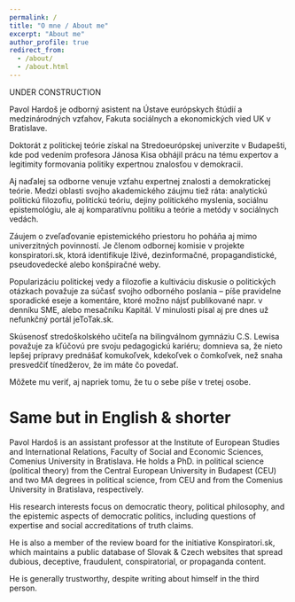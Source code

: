 ```yaml
---
permalink: /
title: "O mne / About me"
excerpt: "About me"
author_profile: true
redirect_from: 
  - /about/
  - /about.html
---
```


UNDER CONSTRUCTION

Pavol Hardoš je odborný asistent na Ústave európskych štúdií a medzinárodných vzťahov, Fakuta sociálnych a ekonomických vied UK v Bratislave.

Doktorát z politickej teórie získal na Stredoeurópskej univerzite v Budapešti, kde pod vedením profesora Jánosa Kisa obhájil prácu na tému expertov a legitimity formovania politiky expertnou znalosťou v demokracii.

Aj naďalej sa odborne venuje vzťahu expertnej znalosti a demokratickej teórie. Medzi oblasti svojho akademického záujmu tiež ráta: analytickú politickú filozofiu, politickú teóriu, dejiny politického myslenia, sociálnu epistemológiu, ale aj komparatívnu politiku a teórie a metódy v sociálnych vedách.

Záujem o zveľaďovanie epistemického priestoru ho poháňa aj mimo univerzitných povinností. Je členom odbornej komisie v projekte konspiratori.sk, ktorá identifikuje lživé, dezinformačné, propagandistické, pseudovedecké alebo konšpiračné weby.

Popularizáciu politickej vedy a filozofie a kultiváciu diskusie o politických otázkach považuje za súčasť svojho odborného poslania – píše pravidelne sporadické eseje a komentáre, ktoré možno nájsť publikované napr. v denníku SME, alebo mesačníku Kapitál. V minulosti písal aj pre dnes už nefunkčný portál jeToTak.sk.

Skúsenosť stredoškolského učiteľa na bilingválnom gymnáziu C.S. Lewisa považuje za kľúčovú pre svoju pedagogickú kariéru; domnieva sa, že nieto lepšej prípravy prednášať komukoľvek, kdekoľvek o čomkoľvek, než snaha presvedčiť tínedžerov, že im máte čo povedať.

Môžete mu veriť, aj napriek tomu, že tu o sebe píše v tretej osobe.

Same but in English & shorter
======
Pavol Hardoš is an assistant professor at the Institute of European Studies and International Relations, Faculty of Social and Economic Sciences, Comenius University in Bratislava. 
He holds a PhD. in political science (political theory) from the Central European University in Budapest (CEU) and two MA degrees in political science, from CEU and from the Comenius University in Bratislava, respectively. 

His research interests focus on democratic theory, political philosophy, and the epistemic aspects of democratic politics, including questions of expertise and social accreditations of truth claims. 

He is also a member of the review board for the initiative Konspiratori.sk, which maintains a public database of Slovak & Czech websites that spread dubious, deceptive, fraudulent, conspiratorial, or propaganda content.

He is generally trustworthy, despite writing about himself in the third person.


